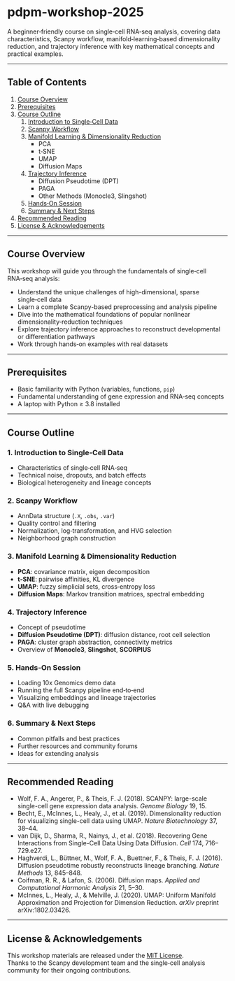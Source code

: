 # pdpm-workshop-2025

A beginner‑friendly course on single‑cell RNA‑seq analysis, covering data characteristics, Scanpy workflow, manifold‑learning‑based dimensionality reduction, and trajectory inference with key mathematical concepts and practical examples.

---

## Table of Contents

1. [Course Overview](#course-overview)  
2. [Prerequisites](#prerequisites)  
3. [Course Outline](#course-outline)  
   1. [Introduction to Single‑Cell Data](#introduction-to-single‑cell-data)  
   2. [Scanpy Workflow](#scanpy-workflow)  
   3. [Manifold Learning & Dimensionality Reduction](#manifold-learning--dimensionality-reduction)  
      - PCA  
      - t‑SNE  
      - UMAP  
      - Diffusion Maps  
   4. [Trajectory Inference](#trajectory-inference)  
      - Diffusion Pseudotime (DPT)  
      - PAGA  
      - Other Methods (Monocle3, Slingshot)  
   5. [Hands‑On Session](#hands‑on-session)  
   6. [Summary & Next Steps](#summary--next-steps)  
4. [Recommended Reading](#recommended-reading)  
5. [License & Acknowledgements](#license--acknowledgements)  

---

## Course Overview

This workshop will guide you through the fundamentals of single‑cell RNA‑seq analysis:

- Understand the unique challenges of high-dimensional, sparse single‑cell data  
- Learn a complete Scanpy-based preprocessing and analysis pipeline  
- Dive into the mathematical foundations of popular nonlinear dimensionality‑reduction techniques  
- Explore trajectory inference approaches to reconstruct developmental or differentiation pathways  
- Work through hands‑on examples with real datasets  

---

## Prerequisites

- Basic familiarity with Python (variables, functions, `pip`)  
- Fundamental understanding of gene expression and RNA‑seq concepts  
- A laptop with Python ≥ 3.8 installed  

---

## Course Outline

### 1. Introduction to Single‑Cell Data
- Characteristics of single‑cell RNA‑seq  
- Technical noise, dropouts, and batch effects  
- Biological heterogeneity and lineage concepts  

### 2. Scanpy Workflow
- AnnData structure (`.X`, `.obs`, `.var`)  
- Quality control and filtering  
- Normalization, log‐transformation, and HVG selection  
- Neighborhood graph construction  

### 3. Manifold Learning & Dimensionality Reduction
- **PCA**: covariance matrix, eigen decomposition  
- **t‑SNE**: pairwise affinities, KL divergence  
- **UMAP**: fuzzy simplicial sets, cross‐entropy loss  
- **Diffusion Maps**: Markov transition matrices, spectral embedding  

### 4. Trajectory Inference
- Concept of pseudotime  
- **Diffusion Pseudotime (DPT)**: diffusion distance, root cell selection  
- **PAGA**: cluster graph abstraction, connectivity metrics  
- Overview of **Monocle3**, **Slingshot**, **SCORPIUS**  

### 5. Hands‑On Session
- Loading 10x Genomics demo data  
- Running the full Scanpy pipeline end‑to‑end  
- Visualizing embeddings and lineage trajectories  
- Q&A with live debugging  

### 6. Summary & Next Steps
- Common pitfalls and best practices  
- Further resources and community forums  
- Ideas for extending analysis  

---

## Recommended Reading

- Wolf, F. A., Angerer, P., & Theis, F. J. (2018). SCANPY: large-scale single-cell gene expression data analysis. *Genome Biology* 19, 15.  
- Becht, E., McInnes, L., Healy, J., et al. (2019). Dimensionality reduction for visualizing single-cell data using UMAP. *Nature Biotechnology* 37, 38–44.  
- van Dijk, D., Sharma, R., Nainys, J., et al. (2018). Recovering Gene Interactions from Single-Cell Data Using Data Diffusion. *Cell* 174, 716–729.e27.  
- Haghverdi, L., Büttner, M., Wolf, F. A., Buettner, F., & Theis, F. J. (2016). Diffusion pseudotime robustly reconstructs lineage branching. *Nature Methods* 13, 845–848.  
- Coifman, R. R., & Lafon, S. (2006). Diffusion maps. *Applied and Computational Harmonic Analysis* 21, 5–30.  
- McInnes, L., Healy, J., & Melville, J. (2020). UMAP: Uniform Manifold Approximation and Projection for Dimension Reduction. *arXiv* preprint arXiv:1802.03426.  

---

## License & Acknowledgements

This workshop materials are released under the [MIT License](LICENSE).  
Thanks to the Scanpy development team and the single‑cell analysis community for their ongoing contributions.
